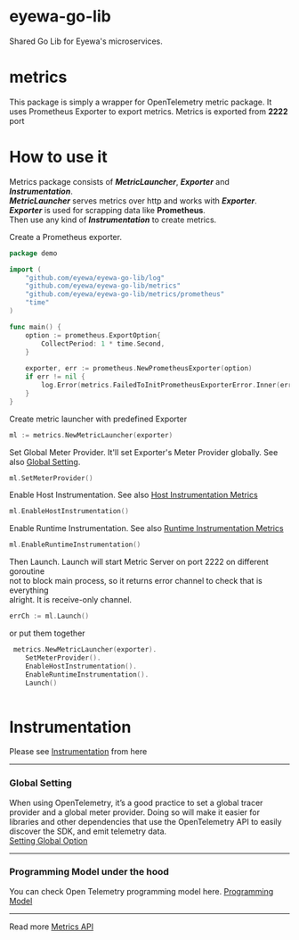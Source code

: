 # eyewa-go-lib
Shared Go Lib for Eyewa's microservices.

# metrics
This package is simply a wrapper for OpenTelemetry metric package. It uses Prometheus
Exporter to export metrics. Metrics is exported from **2222** port

# How to use it
Metrics package consists of **_MetricLauncher_**, **_Exporter_** and **_Instrumentation_**. \
**_MetricLauncher_** serves metrics over http and works with **_Exporter_**. \
**_Exporter_** is used for scrapping data like **Prometheus**. \
Then use any kind of **_Instrumentation_** to create metrics. 

Create a Prometheus exporter.
```go
package demo

import (
	"github.com/eyewa/eyewa-go-lib/log"
	"github.com/eyewa/eyewa-go-lib/metrics"
	"github.com/eyewa/eyewa-go-lib/metrics/prometheus"
	"time"
)

func main() {
	option := prometheus.ExportOption{
		CollectPeriod: 1 * time.Second,
	}
	
	exporter, err := prometheus.NewPrometheusExporter(option)
	if err != nil {
		log.Error(metrics.FailedToInitPrometheusExporterError.Inner(err).Error())
	}
}
```
Create metric launcher with predefined Exporter
```go
ml := metrics.NewMetricLauncher(exporter)
```
Set Global Meter Provider. It'll set Exporter's Meter Provider globally. See also [Global Setting](#global-setting).
```go
ml.SetMeterProvider()
```
Enable Host Instrumentation. See also [Host Instrumentation Metrics](https://pkg.go.dev/go.opentelemetry.io/contrib/instrumentation/host@v0.20.0#pkg-overview) 
```go
ml.EnableHostInstrumentation()
```
Enable Runtime Instrumentation. See also [Runtime Instrumentation Metrics](https://pkg.go.dev/go.opentelemetry.io/contrib/instrumentation/runtime@v0.20.0#pkg-overview)
```go
ml.EnableRuntimeInstrumentation()
```
Then Launch. Launch will start Metric Server on port 2222 on different goroutine \
not to block main process, so it returns error channel to check that is everything \
alright. It is receive-only channel.
```go
errCh := ml.Launch()
```
or put them together
```go
 metrics.NewMetricLauncher(exporter).
    SetMeterProvider().
    EnableHostInstrumentation().
    EnableRuntimeInstrumentation().
    Launch()
	
```
# Instrumentation
Please see [Instrumentation](INSTRUMENTATION.md) from here

---
### Global Setting

When using OpenTelemetry, it’s a good practice to set a global tracer provider and 
a global meter provider. Doing so will make it easier for libraries and other dependencies 
that use the OpenTelemetry API to easily discover the SDK, and emit telemetry data.\
[Setting Global Option](https://opentelemetry.io/docs/go/getting-started/#setting-global-options)

---
### Programming Model under the hood
You can check Open Telemetry programming model here. [Programming Model](https://github.com/open-telemetry/opentelemetry-specification/blob/main/specification/metrics/README.md#programming-model)

---
Read more [Metrics API](https://github.com/open-telemetry/opentelemetry-specification/blob/main/specification/metrics/api.md)
